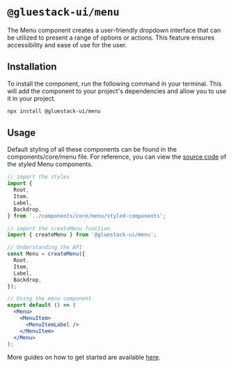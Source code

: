 # `@gluestack-ui/menu`

The Menu component creates a user-friendly dropdown interface that can be utilized to present a range of options or actions. This feature ensures accessibility and ease of use for the user.

## Installation

To install the component, run the following command in your terminal. This will add the component to your project's dependencies and allow you to use it in your project.

```sh
npx install @gluestack-ui/menu
```

## Usage

Default styling of all these components can be found in the components/core/menu file. For reference, you can view the [source code](https://github.com/gluestack/gluestack-ui/blob/main/example/storybook/src/ui-components/Menu/styled-components/index.tsx) of the styled Menu components.

```jsx
// import the styles
import {
  Root,
  Item,
  Label,
  Backdrop,
} from '../components/core/menu/styled-components';

// import the createMenu function
import { createMenu } from '@gluestack-ui/menu';

// Understanding the API
const Menu = createMenu({
  Root,
  Item,
  Label,
  Backdrop,
});

// Using the menu component
export default () => (
  <Menu>
    <MenuItem>
      <MenuItemLabel />
    </MenuItem>
  </Menu>
);
```

More guides on how to get started are available
[here](https://ui.gluestack.io/docs/).
